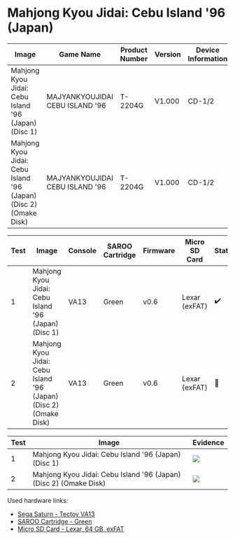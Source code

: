 # Mahjong Kyou Jidai: Cebu Island '96 (Japan)

| Image                                                             | Game Name                       | Product Number | Version | Device Information | Area Code | Peripheral Code |
| ----------------------------------------------------------------- | ------------------------------- | -------------- | ------- | ------------------ | --------- | --------------- |
| Mahjong Kyou Jidai: Cebu Island '96 (Japan) (Disc 1)              | MAJYANKYOUJIDAI CEBU ISLAND '96 | T-2204G        | V1.000  | CD-1/2             | J         | J               |
| Mahjong Kyou Jidai: Cebu Island '96 (Japan) (Disc 2) (Omake Disk) | MAJYANKYOUJIDAI CEBU ISLAND '96 | T-2204G        | V1.000  | CD-1/2             | J         | J               |

| Test | Image                                                             | Console | SAROO Cartridge | Firmware | Micro SD Card | Status             | Time Played |
| ---- | ----------------------------------------------------------------- | ------- | --------------- | -------- | ------------- | ------------------ | ----------- |
| 1    | Mahjong Kyou Jidai: Cebu Island '96 (Japan) (Disc 1)              | VA13    | Green           | v0.6     | Lexar (exFAT) | :heavy_check_mark: | 19 minutes  |
| 2    | Mahjong Kyou Jidai: Cebu Island '96 (Japan) (Disc 2) (Omake Disk) | VA13    | Green           | v0.6     | Lexar (exFAT) | :100:              | 20 minutes  |

| Test | Image                                                             | Evidence                                                                                         |
| ---- | ----------------------------------------------------------------- | ------------------------------------------------------------------------------------------------ |
| 1    | Mahjong Kyou Jidai: Cebu Island '96 (Japan) (Disc 1)              | [![](https://img.youtube.com/vi/qtb_eNJ8lYk/0.jpg)](https://www.youtube.com/watch?v=qtb_eNJ8lYk) |
| 2    | Mahjong Kyou Jidai: Cebu Island '96 (Japan) (Disc 2) (Omake Disk) | [![](https://img.youtube.com/vi/RqV03t1GGcc/0.jpg)](https://www.youtube.com/watch?v=RqV03t1GGcc) |

Used hardware links:

- [Sega Saturn - Tectoy VA13](../../../../Info/Consoles/VA13/README.md)
- [SAROO Cartridge - Green](../../../../Info/Cartridges/RetroGameParadiseStore/1.32F/README.md)
- [Micro SD Card - Lexar, 64 GB, exFAT](../../../../Info/SdCards/Lexar/64GB/exfat/README.md)
